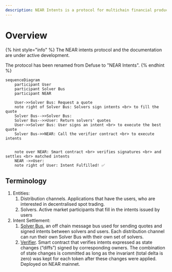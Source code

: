 ```yaml
---
description: NEAR Intents is a protocol for multichain financial products.
---
```


# Overview

{% hint style="info" %}
The NEAR intents protocol and the documentation are under active development.

The protocol has been renamed from Defuse to "NEAR Intents".&#x20;
{% endhint %}

```mermaid
sequenceDiagram
    participant User
    participant Solver Bus
    participant NEAR

    User->>Solver Bus: Request a quote
    note right of Solver Bus: Solvers sign intents <br> to fill the quote
    Solver Bus-->>Solver Bus: 
    Solver Bus-->>User: Return solvers' quotes
    User->>Solver Bus: User signs an intent <br> to execute the best quote
    Solver Bus->>NEAR: Call the verifier contract <br> to execute intents


    note over NEAR: Smart contract <br> verifies signatures <br> and settles <br> matched intents
    NEAR ->>User: 
    note right of User: Intent Fulfilled! ✅

```

## Terminology

1. Entities:
   1. Distribution channels. Applications that have the users, who are interested in decentralised spot trading.
   2. Solvers. Active market participants that fill in the intents issued by users
2. Intent Settlement:
   1. [Solver Bus.](solver-relayer-api/introduction.md) an off chain message bus used for sending quotes and signed intents between solvers and users. Each distribution channel can run their own Solver Bus with their own set of solvers.
   2. [Verifier](verifier/). Smart contract that verifies intents expressed as state changes (“diffs”) signed by corresponding owners. The combination of state changes is committed as long as the invariant (total delta is zero) was kept for each token after these changes were applied. Deployed on NEAR mainnet.

